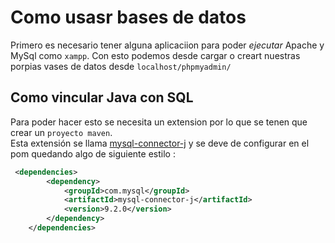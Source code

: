 # Como usasr bases de datos 

Primero es necesario tener alguna aplicaciion para poder *ejecutar* Apache y MySql como `xampp`. Con esto podemos desde cargar o creart nuestras porpias vases de datos desde 
`localhost/phpmyadmin/`

## Como vincular Java con SQL

Para poder hacer esto se necesita un extension por lo que se tenen que crear un `proyecto maven`.<br>
Esta extensión se llama [mysql-connector-j]( https://mvnrepository.com/artifact/com.mysql/mysql-connector-j) y se deve de configurar en el pom quedando algo de siguiente estilo : <br>

````xml
 <dependencies>
        <dependency>
            <groupId>com.mysql</groupId>
            <artifactId>mysql-connector-j</artifactId>
            <version>9.2.0</version>
        </dependency>
    </dependencies>
````

